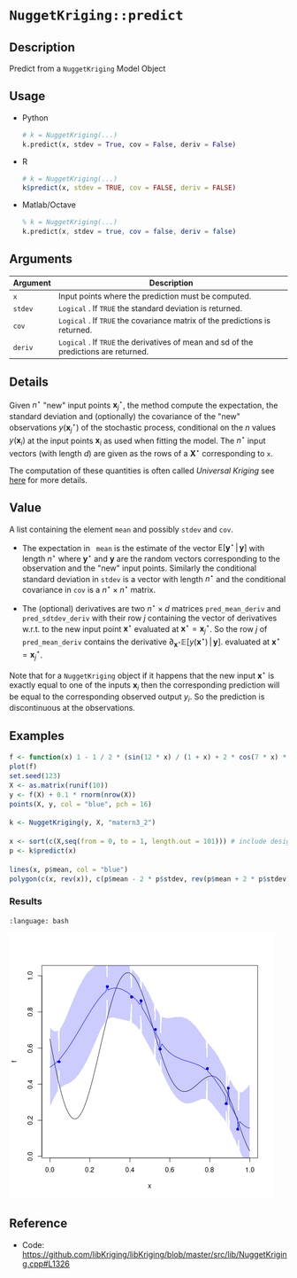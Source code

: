 # `NuggetKriging::predict`


## Description

Predict from a `NuggetKriging` Model Object


## Usage

* Python
    ```python
    # k = NuggetKriging(...)
    k.predict(x, stdev = True, cov = False, deriv = False)
    ```
* R
    ```r
    # k = NuggetKriging(...)
    k$predict(x, stdev = TRUE, cov = FALSE, deriv = FALSE)
    ```
* Matlab/Octave
    ```octave
    % k = NuggetKriging(...)
    k.predict(x, stdev = true, cov = false, deriv = false)
    ```

## Arguments

Argument      |Description
------------- |----------------
`x`     |     Input points where the prediction must be computed.
`stdev`     |     `Logical` . If `TRUE` the standard deviation is returned.
`cov`     |     `Logical` . If `TRUE` the covariance matrix of the predictions is returned.
`deriv`     |     `Logical` . If `TRUE` the derivatives of mean and sd of the predictions are returned.

## Details

Given $n^\star$ "new" input points $\mathbf{x}^\star_{j}$, the method
compute the expectation, the standard deviation and (optionally) the covariance
of the "new" observations $y(\mathbf{x}^\star_j)$ of the
stochastic process, conditional on the $n$ values $y(\mathbf{x}_i)$ at
the input points $\mathbf{x}_i$ as used when fitting the model. The
$n^\star$ input vectors (with length $d$) are given as the rows of a
$\mathbf{X}^\star$ corresponding to `x`.

The computation of these quantities is often called *Universal
Kriging* see [here](SecPredAndSim) for more details.


## Value

A list containing the element `mean` and possibly `stdev` and
`cov`. 

- The expectation in ` mean` is the estimate of the vector
   $\textsf{E}[\mathbf{y}^\star \, \vert \,\mathbf{y}]$ with length
   $n^\star$ where $\mathbf{y}^\star$ and $\mathbf{y}$ are the random
   vectors corresponding to the observation and the "new" input
   points. Similarly the conditional standard deviation in `stdev` is
   a vector with length $n^\star$ and the conditional covariance in
   `cov` is a $n^\star \times n^\star$ matrix. 
   
- The (optional) derivatives are two $n^\star \times d$ matrices
   `pred_mean_deriv` and ` pred_sdtdev_deriv` with their row $j$
   containing the vector of derivatives w.r.t. to the new input point
   $\mathbf{x}^\star$ evaluated at $\mathbf{x}^\star =
   \mathbf{x}^\star_j$. So the row $j$ of `pred_mean_deriv` contains
   the derivative $\partial_{\mathbf{x}^\star}
   \mathbb{E}[y(\mathbf{x}^\star) \, \vert \,\mathbf{y}]$.  evaluated
   at $\mathbf{x}^\star = \mathbf{x}^\star_j$.

Note that for a `NuggetKriging` object if it happens that the new
input $\mathbf{x}^\star$ is exactly equal to one of the inputs
$\mathbf{x}_i$ then the corresponding prediction will be equal to the
corresponding observed output $y_i$. So the prediction is
discontinuous at the observations.


## Examples

```r
f <- function(x) 1 - 1 / 2 * (sin(12 * x) / (1 + x) + 2 * cos(7 * x) * x^5 + 0.7)
plot(f)
set.seed(123)
X <- as.matrix(runif(10))
y <- f(X) + 0.1 * rnorm(nrow(X))
points(X, y, col = "blue", pch = 16)

k <- NuggetKriging(y, X, "matern3_2")

x <- sort(c(X,seq(from = 0, to = 1, length.out = 101))) # include design points to see interpolation
p <- k$predict(x)

lines(x, p$mean, col = "blue")
polygon(c(x, rev(x)), c(p$mean - 2 * p$stdev, rev(p$mean + 2 * p$stdev)), border = NA, col = rgb(0, 0, 1, 0.2))
```

### Results
```{literalinclude} ../functions/examples/predict.NuggetKriging.md.Rout
:language: bash
```
![](../functions/examples/predict.NuggetKriging.md.png)


## Reference

* Code: <https://github.com/libKriging/libKriging/blob/master/src/lib/NuggetKriging.cpp#L1326>
